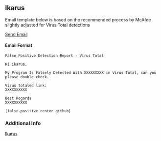 ## Ikarus

Email template below is based on the recommended process by McAfee slightly adjusted for Virus Total detections

[Send Email](mailto:fp@ikarus.at?cc=samples@ikarus.at&subject=False%20Positive%20Detection%20Report%20-%20Virus%20Total&body=Hi%20ikarus%2C%0A%0AMy%20Program%20Is%20Falsely%20Detected%20With%20XXXXXXXXX%20in%20Virus%20Total%2C%20can%20you%20please%20double%20check.%0A%0AVirus%20totaled%20link%3A%0AXXXXXXXXXX%0A%0ABest%20Regards%0AXXXXXXXXXX%0A%0A%5Bfalse-positive%20center%20github%5D)

#### Email Format
```
False Positive Detection Report - Virus Total
```
```
Hi ikarus,

My Program Is Falsely Detected With XXXXXXXXX in Virus Total, can you please double check.

Virus totaled link:
XXXXXXXXXX

Best Regards
XXXXXXXXXX

[false-positive center github]
```


### Additional Info
[Ikarus](https://www.a1.digital/en-de/solutions/security/user-security/ikarus-antivirus/#:~:text=In%20order%20to%20detect%20whether,IKARUS%20laboratory%20needs%20the%20file.&text=If%20it%20is%20a%20false,(usually%20after%20four%20hours).)
